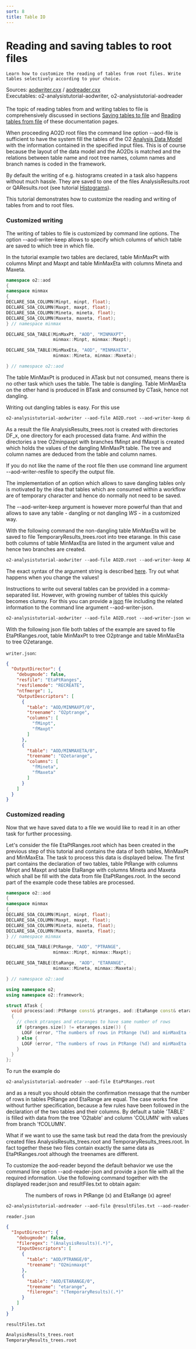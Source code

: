 ```yaml
---
sort: 8
title: Table IO
---
```


# Reading and saving tables to root files 

```goal
Learn how to customize the reading of tables from root files. Write tables selectively according to your choice. 

```

<div style="margin-bottom:5mm">
  Sources: <a href="https://github.com/pbuehler/documentation/blob/main/docs/tutorials/code/aodwriter.cxx" target="_blank">aodwriter.cxx</a>
/ <a href="https://github.com/pbuehler/documentation/blob/main/docs/tutorials/code/aodreader.cxx" target="_blank">aodreader.cxx</a><br>
  Executables: o2-analysistutorial-aodwriter, o2-analysistutorial-aodreader
</div>

The topic of reading tables from and writing tables to file is comprehensively
discussed in sections [Saving tables to
file](../framework/framework.html#saving-tables-to-file) and [Reading tables
from file](../framework/framework.html#reading-tables-from-files) of these
documentation pages.

When proceeding AO2D root files the command line option --aod-file is sufficient to have the system fill the tables of the O2 [Analysis Data Model](../framework/datamodel.html#the-data-model) with the information contained in the specified input files. This is of course because the layout of the data model and the AO2Ds is matched and the relations between table name and root tree names, column names and branch names is coded in the framework.

By default the writing of e.g. histograms created in a task also happens without much hassle. They are saved to one of the files AnalysisResults.root or QAResults.root (see tutorial [Histograms](histograms.html)).

This tutorial demonstrates how to customize the reading and writing of tables from and to root files. 


<a name="writing"></a>
### Customized writing

The writing of tables to file is customized by command line options. The option --aod-writer-keep allows to specify which columns of which table are saved to which tree in which file.

In the tutorial example two tables are declared, table MinMaxPt with columns Minpt and Maxpt and table MinMaxEta with columns Mineta and Maxeta.

```cpp
namespace o2::aod
{
namespace minmax
{
DECLARE_SOA_COLUMN(Minpt, minpt, float);
DECLARE_SOA_COLUMN(Maxpt, maxpt, float);
DECLARE_SOA_COLUMN(Mineta, mineta, float);
DECLARE_SOA_COLUMN(Maxeta, maxeta, float);
} // namespace minmax

DECLARE_SOA_TABLE(MinMaxPt, "AOD", "MINMAXPT",
                  minmax::Minpt, minmax::Maxpt);

DECLARE_SOA_TABLE(MinMaxEta, "AOD", "MINMAXETA",
                  minmax::Mineta, minmax::Maxeta);

} // namespace o2::aod
```

The table MinMaxPt is produced in ATask but not consumed, means there is no other task which uses the table. The table is dangling. Table MinMaxEta on the other hand is produced in BTask and consumed by CTask, hence not dangling.

Writing out dangling tables is easy. For this use

```csh
o2-analysistutorial-aodwriter --aod-file AO2D.root --aod-writer-keep dangling
```

As a result the file AnalysisResults_trees.root is created with directories DF_x, one directory for each processed data frame. And within the directories a tree O2minpaxpt with branches fMinpt and fMaxpt is created which holds the values of the dangling MinMaxPt table. The tree and column names are deduced from the table and column names.

If you do not like the name of the root file then use command line argument --aod-writer-resfile to specify the output file.

The implementation of an option which allows to save dangling tables only is motivated by the idea that tables which are consumed within a workflow are of temporary character and hence do normally not need to be saved. 

The --aod-writer-keep argument is however more powerful than that and allows to save any table - dangling or not dangling <i class="fa fa-copyright">WS</i> - in a customized way.

With the following command the non-dangling table MinMaxEta will be saved to file TemporaryResults_trees.root into tree etarange. In this case both columns of table MinMaxEta are listed in the argument value and hence two branches are created.

```csh
o2-analysistutorial-aodwriter --aod-file AO2D.root --aod-writer-keep AOD/MINMAXETA/0:etarange:fMineta/fMaxeta:TemporaryResults_trees
```

The exact syntax of the argument string is described
[here](../framework/framework.html#keep). Try out what happens when you change
the values!

Instructions to write out several tables can be provided in a comma-separated list. However, with growing number of tables this quickly becomes clumsy. For this you can provide a [json](https://www.json.org/json-en.html) file including the related information to the command line argument --aod-writer-json.

```csh
o2-analysistutorial-aodwriter --aod-file AO2D.root --aod-writer-json writer.json
```

With the following json file both tables of the example are saved to file EtaPtRanges.root, table MinMaxPt to tree O2ptrange and table MinMaxEta to tree O2etarange.

`writer.json`:
```json
{
  "OutputDirector": {
    "debugmode": false,
    "resfile": "EtaPtRanges",
    "resfilemode": "RECREATE",
    "ntfmerge": 1,
    "OutputDescriptors": [
      {
        "table": "AOD/MINMAXPT/0",
        "treename": "O2ptrange",
        "columns": [
          "fMinpt",
          "fMaxpt"
        ]
      },
      {
        "table": "AOD/MINMAXETA/0",
        "treename": "O2etarange",
        "columns": [
          "fMineta",
          "fMaxeta"
        ]
      }
    ]
  }
}
```

<a name="reading"></a>
### Customized reading

Now that we have saved data to a file we would like to read it in an other task for further processing.

Let's consider the file EtaPtRanges.root which has been created in the previous step of this tutorial and contains the data of both tables, MinMaxPt and MinMaxEta. The task to process this data is displayed below. The first part contains the declaration of two tables, table PtRange with columns Minpt and Maxpt and table EtaRange with columns Mineta and Maxeta which shall be fill with the data from file EtaPtRanges.root. In the second part of the example code these tables are processed.

```cpp
namespace o2::aod
{
namespace minmax
{
DECLARE_SOA_COLUMN(Minpt, minpt, float);
DECLARE_SOA_COLUMN(Maxpt, maxpt, float);
DECLARE_SOA_COLUMN(Mineta, mineta, float);
DECLARE_SOA_COLUMN(Maxeta, maxeta, float);
} // namespace minmax

DECLARE_SOA_TABLE(PtRange, "AOD", "PTRANGE",
                  minmax::Minpt, minmax::Maxpt);

DECLARE_SOA_TABLE(EtaRange, "AOD", "ETARANGE",
                  minmax::Mineta, minmax::Maxeta);

} // namespace o2::aod

using namespace o2;
using namespace o2::framework;

struct ATask {
  void process(aod::PtRange const& ptranges, aod::EtaRange const& etaranges)
  {
    // check ptranges and etaranges to have same number of rows
    if (ptranges.size() != etaranges.size()) {
      LOGF (error, "The numbers of rows in PtRange (%d) and minMaxEta (%d) do NOT agree!", ptranges.size(), etaranges.size());
    } else {
      LOGF (error, "The numbers of rows in PtRange (%d) and minMaxEta (%d) agree!", ptranges.size(), etaranges.size());
    }
  }
};
```

To run the example do

```csh
o2-analysistutorial-aodreader --aod-file EtaPtRanges.root
```

and as a result you should obtain the confirmation message that the number of rows in tables PtRange and EtaRange are equal. The case works fine without further specification, because a few rules have been followed in the declaration of the two tables and their columns. By default a table 'TABLE' is filled with data from the tree 'O2table' and column 'COLUMN' with values from branch 'fCOLUMN'.

What if we want to use the same task but read the data from the previously created files AnalysisResults_trees.root and TemporaryResults_trees.root. In fact together these two files contain exactly the same data as EtaPtRanges.root although the treenames are different. 

To customize the aod-reader beyond the default behavior we use the command line option --aod-reader-json and provide a json file with all the required information. Use the following command together with the displayed reader.json and resultFiles.txt to obtain again:
<center>
  <p>
    The numbers of rows in PtRange (x) and EtaRange (x) agree!
  </p>
</center>

```csh
o2-analysistutorial-aodreader --aod-file @resultFiles.txt --aod-reader-json reader.json
```

`reader.json`
```json
{
  "InputDirector": {
    "debugmode": false,
    "fileregex": "(AnalysisResults)(.*)",
    "InputDescriptors": [
      {
        "table": "AOD/PTRANGE/0",
        "treename": "O2minmaxpt"
      },
      {
        "table": "AOD/ETARANGE/0",
        "treename": "etarange",
        "fileregex": "(TemporaryResults)(.*)"
      }
    ]
  }
}
```

`resultFiles.txt`
```txt
AnalysisResults_trees.root
TemporaryResults_trees.root
```
